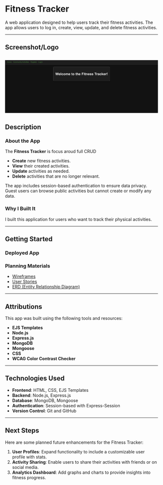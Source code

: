 # Fitness Tracker

A web application designed to help users track their fitness activities. The app allows users to log in, create, view, update, and delete fitness activities.

---

## Screenshot/Logo


![alt text](image-1.png)
---

## Description

### About the App
The **Fitness Tracker** is focus aroud full CRUD
- **Create** new fitness activities.
- **View** their created activities.
- **Update** activities as needed.
- **Delete** activities that are no longer relevant.

The app includes session-based authentication to ensure data privacy. Guest users can browse public activities but cannot create or modify any data.

### Why I Built It
I built this application for users who want to track their physical activities.

---

## Getting Started

### Deployed App


### Planning Materials
- [Wireframes](#)
- [User Stories](#)
- [ERD (Entity Relationship Diagram)](#)

---

## Attributions

This app was built using the following tools and resources:
- **EJS Templates**
- **Node.js**
- **Express.js**
- **MongoDB**
- **Mongoose**
- **CSS**
- **WCAG Color Contrast Checker**


---

## Technologies Used

- **Frontend**: HTML, CSS, EJS Templates
- **Backend**: Node.js, Express.js
- **Database**: MongoDB, Mongoose
- **Authentication**: Session-based with Express-Session
- **Version Control**: Git and GitHub

---

## Next Steps

Here are some planned future enhancements for the Fitness Tracker:
1. **User Profiles**: Expand functionality to include a customizable user profile with stats.
2. **Activity Sharing**: Enable users to share their activities with friends or on social media.
3. **Analytics Dashboard**: Add graphs and charts to provide insights into fitness progress.
